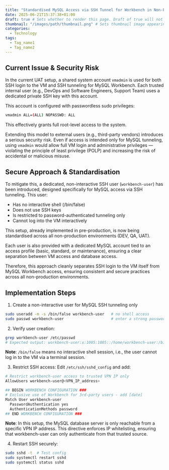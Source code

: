 ```yaml
---
title: "Standardised MySQL Access via SSH Tunnel for Workbench in Non-Production Environments"
date: 2025-06-21T15:37:38+01:00 
draft: true # Sets whether to render this page. Draft of true will not be rendered.
thumbnail: "/images/path/thumbnail.png" # Sets thumbnail image appearing inside card on homepage.
categories:
  - Technology
tags:
  - Tag_name1
  - Tag_name2
---
```

## Current Issue & Security Risk
In the current UAT setup, a shared system account `vmadmin` is used for both SSH login to the VM and SSH tunneling for MySQL Workbench. Each trusted internal user (e.g., DevOps and Software Engineers, Support Team) uses a dedicated private SSH key with this account.

This account is configured with passwordless sudo privileges:

```bash
vmadmin ALL=(ALL) NOPASSWD: ALL
```
This effectively grants full root-level access to the system.

Extending this model to external users (e.g., third-party vendors) introduces a serious security risk. Even if access is intended only for MySQL tunneling, using `vmadmin` would allow full VM login and administrative privileges — violating the principle of least privilege (POLP) and increasing the risk of accidental or malicious misuse.

## Secure Approach & Standardisation

To mitigate this, a dedicated, non-interactive SSH user (`workbench-user`) has been introduced, designed specifically for MySQL access via SSH tunneling. This user:

- Has no interactive shell (/bin/false)
- Does not use SSH keys
- Is restricted to password-authenticated tunneling only
- Cannot log into the VM interactively

This setup, already implemented in pre-production, is now being standardised across all non-production environments (DEV, QA, UAT).

Each user is also provided with a dedicated MySQL account tied to an access profile (basic, standard, or maintenance), ensuring a clear separation between VM access and database access.

Therefore, this approach cleanly separates SSH login to the VM itself from MySQL Workbench access, ensuring consistent and secure practices across all non-production environments.

## Implementation Steps
1. Create a non-interactive user for MySQL SSH tunneling only
   
```bash
sudo useradd -m -s /bin/false workbench-user   # no shell access
sudo passwd workbench-user                     # enter a strong password
```

2. Verify user creation:
```bash
grep workbench-user /etc/passwd
# Expected output: workbench-user:x:1005:1005::/home/workbench-user:/bin/false
```
**Note**: `/bin/false` means no interactive shell session, i.e., the user cannot log in to the VM via a terminal session.

3. Restrict SSH access:
Edit `/etc/ssh/sshd_config` and add:

```bash
# Restrict workbench-user access to trusted VPN IP only
AllowUsers workbench-user@<VPN_IP_address>

## BEGIN WORKBENCH CONFIGURATION ###
# Exclusive use of Workbench for 3rd-party users - add [date]
Match User workbench-user
  PasswordAuthentication yes
  AuthenticationMethods password
## END WORKBENCH CONFIGURATION ###
```

**Note**: In this setup, the MySQL database server is only reachable from a specific VPN IP address. This directive enforces IP whitelisting, ensuring that workbench-user can only authenticate from that trusted source.

4. Restart SSH securely:
```bash
sudo sshd -t  # Test config
sudo systemctl restart sshd
sudo systemctl status sshd
```